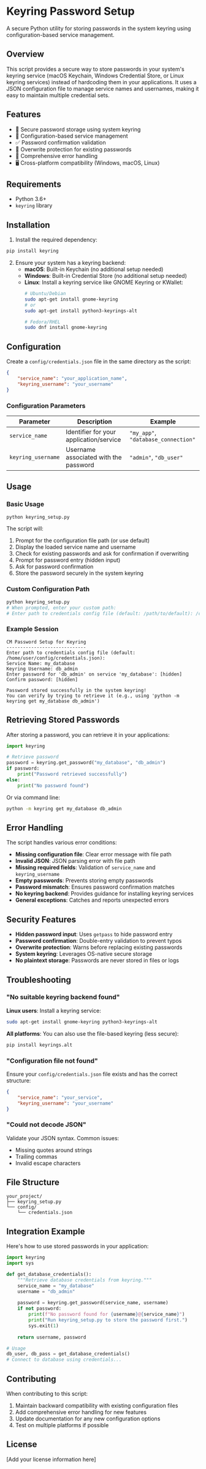# Keyring Password Setup

A secure Python utility for storing passwords in the system keyring using configuration-based service management.

## Overview

This script provides a secure way to store passwords in your system's keyring service (macOS Keychain, Windows Credential Store, or Linux keyring services) instead of hardcoding them in your applications. It uses a JSON configuration file to manage service names and usernames, making it easy to maintain multiple credential sets.

## Features

- 🔐 Secure password storage using system keyring
- 📝 Configuration-based service management
- ✅ Password confirmation validation
- 🔄 Overwrite protection for existing passwords
- 🚨 Comprehensive error handling
- 🖥️ Cross-platform compatibility (Windows, macOS, Linux)

## Requirements

- Python 3.6+
- `keyring` library

## Installation

1. Install the required dependency:
```bash
pip install keyring
```

2. Ensure your system has a keyring backend:
   - **macOS**: Built-in Keychain (no additional setup needed)
   - **Windows**: Built-in Credential Store (no additional setup needed)
   - **Linux**: Install a keyring service like GNOME Keyring or KWallet:
     ```bash
     # Ubuntu/Debian
     sudo apt-get install gnome-keyring
     # or
     sudo apt-get install python3-keyrings-alt
     
     # Fedora/RHEL
     sudo dnf install gnome-keyring
     ```

## Configuration

Create a `config/credentials.json` file in the same directory as the script:

```json
{
    "service_name": "your_application_name",
    "keyring_username": "your_username"
}
```

### Configuration Parameters

| Parameter | Description | Example |
|-----------|-------------|---------|
| `service_name` | Identifier for your application/service | `"my_app"`, `"database_connection"` |
| `keyring_username` | Username associated with the password | `"admin"`, `"db_user"` |

## Usage

### Basic Usage

```bash
python keyring_setup.py
```

The script will:
1. Prompt for the configuration file path (or use default)
2. Display the loaded service name and username
3. Check for existing passwords and ask for confirmation if overwriting
4. Prompt for password entry (hidden input)
5. Ask for password confirmation
6. Store the password securely in the system keyring

### Custom Configuration Path

```bash
python keyring_setup.py
# When prompted, enter your custom path:
# Enter path to credentials config file (default: /path/to/default): /custom/path/credentials.json
```

### Example Session

```
CM Password Setup for Keyring
-----------------------------
Enter path to credentials config file (default: /home/user/config/credentials.json): 
Service Name: my_database
Keyring Username: db_admin
Enter password for 'db_admin' on service 'my_database': [hidden]
Confirm password: [hidden]

Password stored successfully in the system keyring!
You can verify by trying to retrieve it (e.g., using 'python -m keyring get my_database db_admin')
```

## Retrieving Stored Passwords

After storing a password, you can retrieve it in your applications:

```python
import keyring

# Retrieve password
password = keyring.get_password("my_database", "db_admin")
if password:
    print("Password retrieved successfully")
else:
    print("No password found")
```

Or via command line:
```bash
python -m keyring get my_database db_admin
```

## Error Handling

The script handles various error conditions:

- **Missing configuration file**: Clear error message with file path
- **Invalid JSON**: JSON parsing error with file path
- **Missing required fields**: Validation of `service_name` and `keyring_username`
- **Empty passwords**: Prevents storing empty passwords
- **Password mismatch**: Ensures password confirmation matches
- **No keyring backend**: Provides guidance for installing keyring services
- **General exceptions**: Catches and reports unexpected errors

## Security Features

- **Hidden password input**: Uses `getpass` to hide password entry
- **Password confirmation**: Double-entry validation to prevent typos
- **Overwrite protection**: Warns before replacing existing passwords
- **System keyring**: Leverages OS-native secure storage
- **No plaintext storage**: Passwords are never stored in files or logs

## Troubleshooting

### "No suitable keyring backend found"

**Linux users**: Install a keyring service:
```bash
sudo apt-get install gnome-keyring python3-keyrings-alt
```

**All platforms**: You can also use the file-based keyring (less secure):
```bash
pip install keyrings.alt
```

### "Configuration file not found"

Ensure your `config/credentials.json` file exists and has the correct structure:
```json
{
    "service_name": "your_service",
    "keyring_username": "your_username"
}
```

### "Could not decode JSON"

Validate your JSON syntax. Common issues:
- Missing quotes around strings
- Trailing commas
- Invalid escape characters

## File Structure

```
your_project/
├── keyring_setup.py
└── config/
    └── credentials.json
```

## Integration Example

Here's how to use stored passwords in your application:

```python
import keyring
import sys

def get_database_credentials():
    """Retrieve database credentials from keyring."""
    service_name = "my_database"
    username = "db_admin"
    
    password = keyring.get_password(service_name, username)
    if not password:
        print(f"No password found for {username}@{service_name}")
        print("Run keyring_setup.py to store the password first.")
        sys.exit(1)
    
    return username, password

# Usage
db_user, db_pass = get_database_credentials()
# Connect to database using credentials...
```

## Contributing

When contributing to this script:
1. Maintain backward compatibility with existing configuration files
2. Add comprehensive error handling for new features
3. Update documentation for any new configuration options
4. Test on multiple platforms if possible

## License

[Add your license information here]
